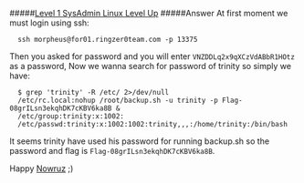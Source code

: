 #####[Level 1 SysAdmin Linux Level Up](http://ringzer0team.com/challenges/89)
#####Answer
At first moment we must login using ssh:  
```
  ssh morpheus@for01.ringzer0team.com -p 13375
```
Then you asked for password and you will enter `VNZDDLq2x9qXCzVdABbR1HOtz` as a password, Now we wanna search for password of trinity so simply we have:  
```
  $ grep 'trinity' -R /etc/ 2>/dev/null
  /etc/rc.local:nohup /root/backup.sh -u trinity -p Flag-08grILsn3ekqhDK7cKBV6ka8B &
  /etc/group:trinity:x:1002:
  /etc/passwd:trinity:x:1002:1002:trinity,,,:/home/trinity:/bin/bash
```  
It seems trinity have used his password for running backup.sh so the password and flag is `Flag-08grILsn3ekqhDK7cKBV6ka8B`.  

Happy [Nowruz](http://en.wikipedia.org/wiki/Nowruz) ;)
